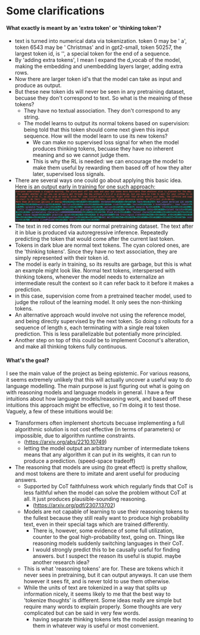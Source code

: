 # Some clarifications
#### What exactly is meant by an 'extra token' or 'thinking token'?
- text is turned into numerical data via tokenization. token 0 may be ' a', token 6543 may be ' Christmas' and in gpt2-small, token 50257, the largest token id, is '<endoftext>', a special token for the end of a sequence.
- By 'adding extra tokens', I mean I expand the d_vocab of the model, making the embedding and unembedding layers larger, adding extra rows.
- Now there are larger token id's that the model can take as input and produce as output.
- But these new token ids will never be seen in any pretraining dataset, becuase they don't correspond to text. So what is the meaining of these tokens?
    - They have no textual association. They don't correspond to any string.
    - The model learns to output its normal tokens based on supervision: being told that this token should come next given this input sequence. How will the model learn to use its new tokens?
        - We can make no supervised loss signal for when the model produces thinking tokens, becuase they have no inherent meaning and so we cannot judge them.
        - This is why the RL is needed: we can encourage the model to make them useful by rewarding them based off of how they alter later, supervised loss signals.
- There are several ways one could go about applying this basic idea. Here is an output early in training for one such approach:
![alt text](image.png)
- The text in red comes from our normal pretraining dataset. The text after it in blue is produced via autoregressive inference. Repeatedly predicting the token that would come after the current last token.
- Tokens in dark blue are normal text tokens. The cyan colored ones, are the 'thinking tokens'. Since they have no text association, they are simply represented with their token id.
- The model is early in training, so its results are garbage, but this is what an example might look like. Normal text tokens, interspersed with thinking tokens, whenever the model needs to externalize an intermediate result the context so it can refer back to it before it makes a prediction.
- in this case, supervision come from a pretrained teacher model, used to judge the rollout of the learning model. It only sees the non-thinking tokens.
- An alternative approach would involve not using the reference model, and being directly supervised by the next token. So doing $s$ rollouts for a sequence of length $s$, each terminating with a single real token prediction. This is less parallelizable but potentially more principled.
- Another step on top of this could be to implement Coconut's alteration, and make all thinking tokens fully continuous.

#### What's the goal?
I see the main value of the project as being epistemic. For various reasons, it seems extremely unlikely that this will actually uncover a useful way to do language modelling. The main purpose is just figuring out what is going on with reasoning models and language models in general. I have a few intuitions about how language models/reasoning work, and based off these intuitions this approach might be effective, so I'm doing it to test those. Vaguely, a few of these intuitions would be:
- Transformers often implement shortcuts becuase implementing a full algorithmic solution is not cost effective (in terms of parameters) or impossible, due to algorithm runtime constraints. 
    - (https://arxiv.org/abs/2210.10749)
    - letting the model output an arbitrary number of intermediate tokens means that any algorithm it can put in its weights, it can run to  produce a prediction. (speed-space tradeoff)
- The reasoning that models are using (to great effect) is pretty shallow, and most tokens are there to imitate and arent useful for producing answers.
    - Supported by CoT faithfulness work which regularly finds that CoT is less faithful when the model can solve the problem without CoT at all. It just produces plausible-sounding reasoning.
        - (https://arxiv.org/pdf/2307.13702)
    - Models are not capable of learning to use their reasoning tokens to the fullest because they still really want to produce high probability text, even in their special <thinking> </thinking> tags which are trained differently.
        - There is, however, some evidence of some full utilization, counter to the goal high-probability text, going on. Things like reasoning models suddenly switching languages in their CoT. 
        - I would strongly predict this to be causally useful for finding answers. but I suspect the reason its useful is stupid. maybe another research idea?
    - This is what 'reasoning tokens' are for. These are tokens which it never sees in pretraining, but it can output anyways. It can use them however it sees fit, and is never told to use them otherwise.
    - While the units of text are tokenized in a way that splits up information nicely, it seems likely to me that the best way to 'tokenize thoughts' is different. Some ideas really are simple but require many words to explain properly. Some thoughts are very complicated but can be said in very few words.
        - having separate thinking tokens lets the model assign meaning to them in whatever way is useful or most convenient.